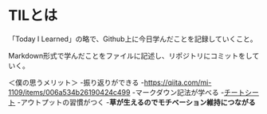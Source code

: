# TILとは

「Today I Learned」の略で、Github上に今日学んだことを記録していくこと。

Markdown形式で学んだことをファイルに記述し、リポジトリにコミットをしていく。

＜僕の思うメリット＞
-振り返りができる
  -https://qiita.com/mi-1109/items/006a534b26190424c499
-マークダウン記法が学べる
  -[チートシート](https://gist.github.com/mignonstyle/083c9e1651d7734f84c99b8cf49d57fa)
-アウトプットの習慣がつく
-**草が生えるのでモチベーション維持につながる**
